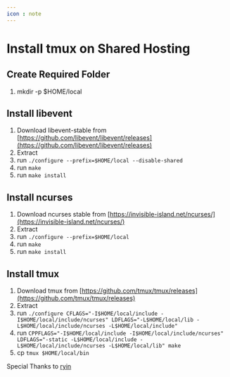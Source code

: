 ```yaml
---
icon : note
---
```

# Install tmux on Shared Hosting

## Create Required Folder
1. mkdir -p $HOME/local

## Install libevent
1. Download libevent-stable from [https://github.com/libevent/libevent/releases](https://github.com/libevent/libevent/releases)
2. Extract
3. run `./configure --prefix=$HOME/local --disable-shared`
4. run `make`
5. run `make install`

## Install ncurses
1. Download ncurses stable from [https://invisible-island.net/ncurses/](https://invisible-island.net/ncurses/)
2. Extract
3. run `./configure --prefix=$HOME/local`
4. run `make`
5. run `make install`

## Install tmux
1. Download tmux from [https://github.com/tmux/tmux/releases](https://github.com/tmux/tmux/releases)
2. Extract
3. run `./configure CFLAGS="-I$HOME/local/include -I$HOME/local/include/ncurses" LDFLAGS="-L$HOME/local/lib -L$HOME/local/include/ncurses -L$HOME/local/include"`
4. run `CPPFLAGS="-I$HOME/local/include -I$HOME/local/include/ncurses" LDFLAGS="-static -L$HOME/local/include -L$HOME/local/include/ncurses -L$HOME/local/lib" make`
5. cp `tmux $HOME/local/bin`

Special Thanks to [ryin](https://gist.github.com/ryin/3106801)
